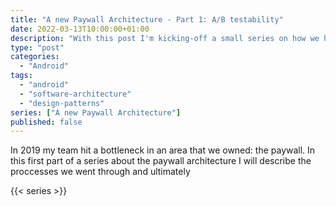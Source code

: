 ```yaml
---
title: "A new Paywall Architecture - Part 1: A/B testability"
date: 2022-03-13T10:00:00+01:00
description: "With this post I'm kicking-off a small series on how we have built a new paywall at Freeletcs. The series will cover different aspects: how the architecture acta "
type: "post"
categories: 
  - "Android"
tags:
  - "android"
  - "software-architecture"
  - "design-patterns"
series: ["A new Paywall Architecture"]
published: false
---
```


In 2019 my team hit a bottleneck in an area that we owned: the paywall.
In this first part of a series about the paywall architecture I will describe the proccesses we went through and ultimately 

{{< series >}}